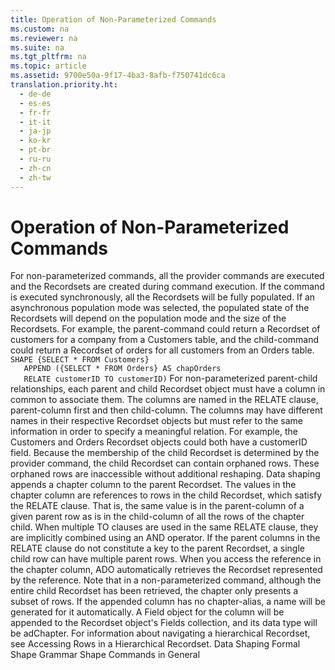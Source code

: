 ```yaml
---
title: Operation of Non-Parameterized Commands
ms.custom: na
ms.reviewer: na
ms.suite: na
ms.tgt_pltfrm: na
ms.topic: article
ms.assetid: 9700e50a-9f17-4ba3-8afb-f750741dc6ca
translation.priority.ht: 
  - de-de
  - es-es
  - fr-fr
  - it-it
  - ja-jp
  - ko-kr
  - pt-br
  - ru-ru
  - zh-cn
  - zh-tw
---
```

# Operation of Non-Parameterized Commands
<?xml version="1.0" encoding="utf-8"?>
<developerReferenceWithoutSyntaxDocument xmlns="http://ddue.schemas.microsoft.com/authoring/2003/5" xmlns:xlink="http://www.w3.org/1999/xlink" xmlns:xsi="http://www.w3.org/2001/XMLSchema-instance" xsi:schemaLocation="http://ddue.schemas.microsoft.com/authoring/2003/5 http://dduestorage.blob.core.windows.net/ddueschema/developer.xsd">
  <introduction>
    <para>For non-parameterized commands, all the provider commands are executed and the <legacyBold>Recordsets</legacyBold> are created during command execution. If the command is executed synchronously, all the <legacyBold>Recordsets</legacyBold> will be fully populated. If an asynchronous population mode was selected, the populated state of the <legacyBold>Recordsets</legacyBold> will depend on the population mode and the size of the <legacyBold>Recordsets</legacyBold>.</para>
    <para>For example, the <legacyItalic>parent-command</legacyItalic> could return a <legacyBold>Recordset</legacyBold> of customers for a company from a Customers table, and the <legacyItalic>child-command</legacyItalic> could return a <legacyBold>Recordset</legacyBold> of orders for all customers from an Orders table.</para>
    <code>SHAPE {SELECT * FROM Customers} 
   APPEND ({SELECT * FROM Orders} AS chapOrders 
   RELATE customerID TO customerID)</code>
    <para>For non-parameterized parent-child relationships, each parent and child <legacyBold>Recordset</legacyBold> object must have a column in common to associate them. The columns are named in the RELATE clause, <legacyItalic>parent-column</legacyItalic> first and then <legacyItalic>child-column</legacyItalic>. The columns may have different names in their respective <legacyBold>Recordset</legacyBold> objects but must refer to the same information in order to specify a meaningful relation. For example, the <legacyBold>Customers</legacyBold> and <legacyBold>Orders</legacyBold> <legacyBold>Recordset</legacyBold> objects could both have a customerID field. Because the membership of the child <legacyBold>Recordset</legacyBold> is determined by the provider command, the child <legacyBold>Recordset</legacyBold> can contain orphaned rows. These orphaned rows are inaccessible without additional reshaping.</para>
    <para>Data shaping appends a chapter column to the parent <legacyBold>Recordset</legacyBold>. The values in the chapter column are references to rows in the child <legacyBold>Recordset</legacyBold>, which satisfy the RELATE clause. That is, the same value is in the <legacyItalic>parent-column</legacyItalic> of a given parent row as is in the <legacyItalic>child-column </legacyItalic>of all the rows of the chapter child. When multiple TO clauses are used in the same RELATE clause, they are implicitly combined using an AND operator. If the parent columns in the RELATE clause do not constitute a key to the parent <legacyBold>Recordset</legacyBold>, a single child row can have multiple parent rows.</para>
    <para>When you access the reference in the chapter column, ADO automatically retrieves the <legacyBold>Recordset</legacyBold> represented by the reference. Note that in a non-parameterized command, although the entire child <legacyBold>Recordset</legacyBold> has been retrieved, the chapter only presents a subset of rows.</para>
    <para>If the appended column has no <legacyItalic>chapter-alias</legacyItalic>, a name will be generated for it automatically. A <legacyLink xlink:href="b10a72fc-3c4b-4186-a70b-993dc9f7a092">Field</legacyLink> object for the column will be appended to the <legacyBold>Recordset</legacyBold> object's <legacyLink xlink:href="7c371474-b88f-4730-afa5-44163a0488d5">Fields</legacyLink> collection, and its data type will be <legacyBold>adChapter</legacyBold>.</para>
    <para>For information about navigating a hierarchical <legacyBold>Recordset</legacyBold>, see <legacyLink xlink:href="25f1d2a1-6d5e-4457-aa07-5db5c75dee18">Accessing Rows in a Hierarchical Recordset</legacyLink>.</para>
  </introduction>
  <relatedTopics>
<link xlink:href="1bfdcad4-52e1-45bc-ad21-783657ef0a44">Data Shaping</link>
<link xlink:href="ea691475-0f03-4abe-a785-b77e77712d1d">Formal Shape Grammar</link>
<link xlink:href="1fac7831-a187-4b15-9b43-aad380c5556c">Shape Commands in General</link>
</relatedTopics>
</developerReferenceWithoutSyntaxDocument>